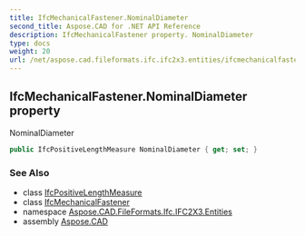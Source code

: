 ```yaml
---
title: IfcMechanicalFastener.NominalDiameter
second_title: Aspose.CAD for .NET API Reference
description: IfcMechanicalFastener property. NominalDiameter
type: docs
weight: 20
url: /net/aspose.cad.fileformats.ifc.ifc2x3.entities/ifcmechanicalfastener/nominaldiameter/
---
```

## IfcMechanicalFastener.NominalDiameter property

NominalDiameter

```csharp
public IfcPositiveLengthMeasure NominalDiameter { get; set; }
```

### See Also

* class [IfcPositiveLengthMeasure](../../../aspose.cad.fileformats.ifc.ifc2x3.types/ifcpositivelengthmeasure/)
* class [IfcMechanicalFastener](../)
* namespace [Aspose.CAD.FileFormats.Ifc.IFC2X3.Entities](../../ifcmechanicalfastener/)
* assembly [Aspose.CAD](../../../)


